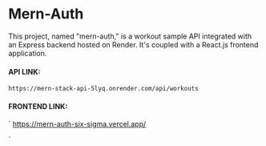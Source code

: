 # Mern-Auth
This project, named "mern-auth," is a workout sample API integrated with an Express backend hosted on Render. It's coupled with a React.js frontend application.

#### API LINK:
`
 https://mern-stack-api-5lyq.onrender.com/api/workouts
`
#### FRONTEND LINK: 
`
https://mern-auth-six-sigma.vercel.app/

`
